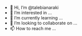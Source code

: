 - 👋 Hi, I’m @talebianaraki
- 👀 I’m interested in ...
- 🌱 I’m currently learning ...
- 💞️ I’m looking to collaborate on ...
- 📫 How to reach me ...

<!---
talebianaraki/talebianaraki is a ✨ special ✨ repository because its `README.md` (this file) appears on your GitHub profile.
You can click the Preview link to take a look at your changes.
--->
